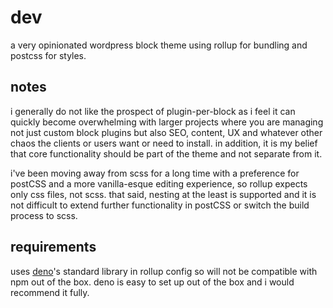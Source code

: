 # dev

a very opinionated wordpress block theme using rollup for bundling and postcss for styles.

## notes

i generally do not like the prospect of plugin-per-block as i feel it can quickly become overwhelming with larger projects where you are managing not just custom block plugins but also SEO, content, UX and whatever other chaos the clients or users want or need to install. in addition, it is my belief that core functionality should be part of the theme and not separate from it.

i've been moving away from scss for a long time with a preference for postCSS and a more vanilla-esque editing experience, so rollup expects only css files, not scss. that said, nesting at the least is supported and it is not difficult to extend further functionality in postCSS or switch the build process to scss.

## requirements

uses [deno](https://deno.com/)'s standard library in rollup config so will not be compatible with npm out of the box. deno is easy to set up out of the box and i would recommend it fully.
